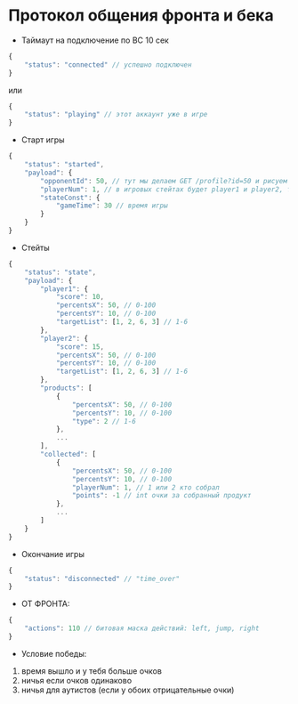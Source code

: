 # Протокол общения фронта и бека

- Таймаут на подключение по ВС 10 сек

```javascript
{
    "status": "connected" // успешно подключен
}
```

или

```javascript
{
    "status": "playing" // этот аккаунт уже в игре
}
```

- Старт игры

```javascript
{
    "status": "started",
    "payload": {
        "opponentId": 50, // тут мы делаем GET /profile?id=50 и рисуем ник, аву
        "playerNum": 1, // в игровых стейтах будет player1 и player2, тут нам приходит наш номер
        "stateConst": {
            "gameTime": 30 // время игры
        }
    }
}
```

- Стейты

```javascript
{
    "status": "state",
    "payload": {
        "player1": {
            "score": 10,
            "percentsX": 50, // 0-100
            "percentsY": 10, // 0-100
            "targetList": [1, 2, 6, 3] // 1-6
        },
        "player2": {
            "score": 15,
            "percentsX": 50, // 0-100
            "percentsY": 10, // 0-100
            "targetList": [1, 2, 6, 3] // 1-6
        },
        "products": [
            {
                "percentsX": 50, // 0-100
                "percentsY": 10, // 0-100
                "type": 2 // 1-6
            },
            ...
        ],
        "collected": [
            {
                "percentsX": 50, // 0-100
                "percentsY": 10, // 0-100
                "playerNum": 1, // 1 или 2 кто собрал
                "points": -1 // int очки за собранный продукт
            },
            ...
        ]
    }
}
```

- Окончание игры

```javascript
{
    "status": "disconnected" // "time_over"
}
```

- ОТ ФРОНТА:

```javascript
{
    "actions": 110 // битовая маска действий: left, jump, right
}
```

- Условие победы:

1) время вышло и у тебя больше очков
2) ничья если очков одинаково
3) ничья для аутистов (если у обоих отрицательные очки)
